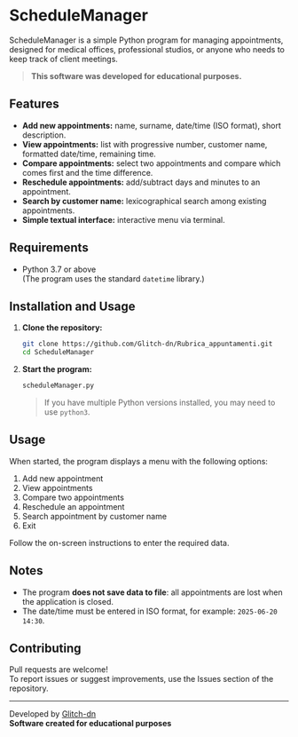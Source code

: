 # ScheduleManager

ScheduleManager is a simple Python program for managing appointments, designed for medical offices, professional studios, or anyone who needs to keep track of client meetings.

> **This software was developed for educational purposes.**

## Features

- **Add new appointments:** name, surname, date/time (ISO format), short description.
- **View appointments:** list with progressive number, customer name, formatted date/time, remaining time.
- **Compare appointments:** select two appointments and compare which comes first and the time difference.
- **Reschedule appointments:** add/subtract days and minutes to an appointment.
- **Search by customer name:** lexicographical search among existing appointments.
- **Simple textual interface:** interactive menu via terminal.

## Requirements

- Python 3.7 or above  
  (The program uses the standard `datetime` library.)

## Installation and Usage

1. **Clone the repository:**
    ```bash
    git clone https://github.com/Glitch-dn/Rubrica_appuntamenti.git
    cd ScheduleManager
    ```

2. **Start the program:**
    ```bash
    scheduleManager.py
    ```

   > If you have multiple Python versions installed, you may need to use `python3`.

## Usage

When started, the program displays a menu with the following options:

1. Add new appointment  
2. View appointments  
3. Compare two appointments  
4. Reschedule an appointment  
5. Search appointment by customer name  
6. Exit  

Follow the on-screen instructions to enter the required data.

## Notes

- The program **does not save data to file**: all appointments are lost when the application is closed.
- The date/time must be entered in ISO format, for example: `2025-06-20 14:30`.

## Contributing

Pull requests are welcome!  
To report issues or suggest improvements, use the Issues section of the repository.

---

Developed by [Glitch-dn](https://github.com/Glitch-dn)  
**Software created for educational purposes**

